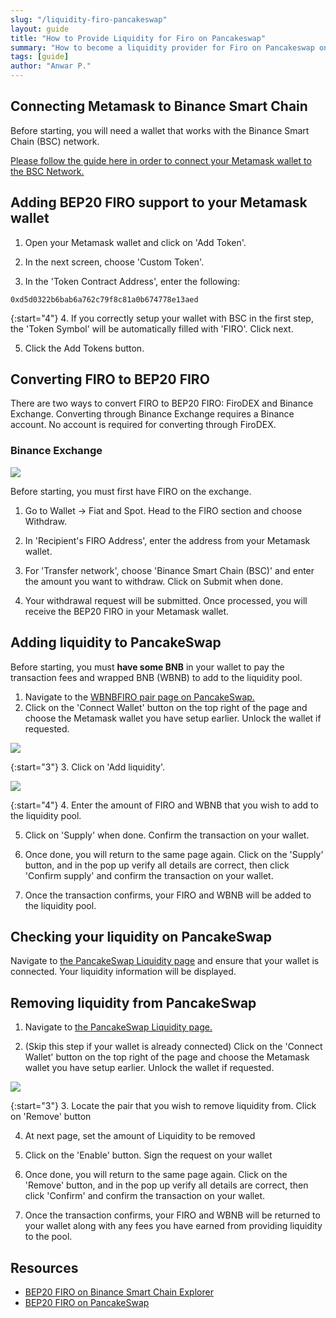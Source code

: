 ```yaml
---
slug: "/liquidity-firo-pancakeswap"
layout: guide
title: "How to Provide Liquidity for Firo on Pancakeswap"
summary: "How to become a liquidity provider for Firo on Pancakeswap on Binance Smart Chain (BSC)"
tags: [guide]
author: "Anwar P."
---
```


## Connecting Metamask to Binance Smart Chain

Before starting, you will need a wallet that works with the Binance Smart Chain (BSC) network.

[Please follow the guide here in order to connect your Metamask wallet to the BSC Network.](https://docs.binance.org/smart-chain/wallet/metamask.html)

## Adding BEP20 FIRO support to your Metamask wallet

1. Open your Metamask wallet and click on 'Add Token'.

2. In the next screen, choose 'Custom Token'.

3. In the 'Token Contract Address', enter the following:

`0xd5d0322b6bab6a762c79f8c81a0b674778e13aed`

{:start="4"} 4. If you correctly setup your wallet with BSC in the first step, the 'Token Symbol' will be automatically filled with 'FIRO'. Click next.

5. Click the Add Tokens button.

## Converting FIRO to BEP20 FIRO

There are two ways to convert FIRO to BEP20 FIRO: FiroDEX and Binance Exchange. Converting through Binance Exchange requires a Binance account. No account is required for converting through FiroDEX.

### Binance Exchange

![](../../pages/guides/assets/liquidity-provider-firo-bnb/exchange_withdraw.png)

Before starting, you must first have FIRO on the exchange.

1. Go to Wallet -> Fiat and Spot. Head to the FIRO section and choose Withdraw.

2. In 'Recipient's FIRO Address', enter the address from your Metamask wallet.

3. For 'Transfer network', choose 'Binance Smart Chain (BSC)' and enter the amount you want to withdraw. Click on Submit when done.

4. Your withdrawal request will be submitted. Once processed, you will receive the BEP20 FIRO in your Metamask wallet.

## Adding liquidity to PancakeSwap

Before starting, you must **have some BNB** in your wallet to pay the transaction fees and wrapped BNB (WBNB) to add to the liquidity pool.

1. Navigate to the [WBNBFIRO pair page on PancakeSwap.](https://pancakeswap.finance/info/pool/0xd4de573f4af499b28ac387fac607f1bb819eca10)
2. Click on the 'Connect Wallet' button on the top right of the page and choose the Metamask wallet you have setup earlier. Unlock the wallet if requested.

![](../../pages/guides/assets/liquidity-provider-firo-bnb/wbnbfiro_pair.png)

{:start="3"} 3. Click on 'Add liquidity'.

![](../../pages/guides/assets/liquidity-provider-firo-bnb/wbnbfiro_add_lp.png)

{:start="4"} 4. Enter the amount of FIRO and WBNB that you wish to add to the liquidity pool.

5. Click on 'Supply' when done. Confirm the transaction on your wallet.

6. Once done, you will return to the same page again. Click on the 'Supply' button, and in the pop up verify all details are correct, then click 'Confirm supply' and confirm the transaction on your wallet.

7. Once the transaction confirms, your FIRO and WBNB will be added to the liquidity pool.

## Checking your liquidity on PancakeSwap

Navigate to [the PancakeSwap Liquidity page](https://pancakeswap.finance/liquidity) and ensure that your wallet is connected. Your liquidity information will be displayed.

## Removing liquidity from PancakeSwap

1. Navigate to [the PancakeSwap Liquidity page.](https://pancakeswap.finance/liquidity)

2. (Skip this step if your wallet is already connected) Click on the 'Connect Wallet' button on the top right of the page and choose the Metamask wallet you have setup earlier. Unlock the wallet if requested.

![](../../pages/guides/assets/liquidity-provider-firo-bnb/wbnbfiro_remove_lp.png)

{:start="3"} 3. Locate the pair that you wish to remove liquidity from. Click on 'Remove' button

4. At next page, set the amount of Liquidity to be removed

5. Click on the 'Enable' button. Sign the request on your wallet

6. Once done, you will return to the same page again. Click on the 'Remove' button, and in the pop up verify all details are correct, then click 'Confirm' and confirm the transaction on your wallet.

7. Once the transaction confirms, your FIRO and WBNB will be returned to your wallet along with any fees you have earned from providing liquidity to the pool.

## Resources

- [BEP20 FIRO on Binance Smart Chain Explorer](https://bscscan.com/token/0xd5d0322b6bab6a762c79f8c81a0b674778e13aed)
- [BEP20 FIRO on PancakeSwap](https://pancakeswap.finance/info/tokens/0xd5d0322b6bab6a762c79f8c81a0b674778e13aed)
